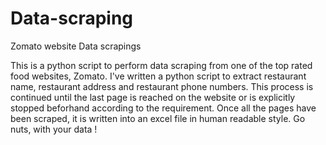 # Data-scraping
Zomato website Data scrapings

This is a python script to perform data scraping from one of the top rated food websites, Zomato.
I've written a python script to extract restaurant name, restaurant address and restaurant phone numbers.
This process is continued until the last page is reached on the website or is explicitly stopped beforhand according to the requirement.
Once all the pages have been scraped, it is written into an excel file in human readable style.
Go nuts, with your data !
